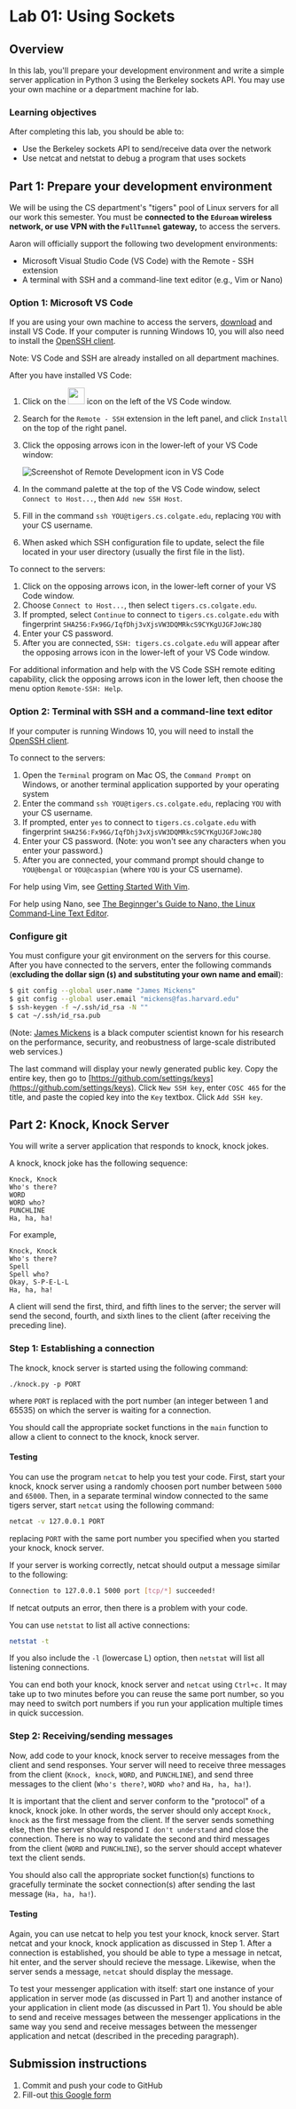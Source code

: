 # Lab 01: Using Sockets

## Overview
In this lab, you'll prepare your development environment and write a simple server application in Python 3 using the Berkeley sockets API. You may use your own machine or a department machine for lab.

### Learning objectives
After completing this lab, you should be able to:
* Use the Berkeley sockets API to send/receive data over the network
* Use netcat and netstat to debug a program that uses sockets

## Part 1: Prepare your development environment
We will be using the CS department's "tigers" pool of Linux servers for all our work this semester. You must be **connected to the `Eduroam` wireless network, or use VPN with the `FullTunnel` gateway,** to access the servers.

Aaron will officially support the following two development environments:
* Microsoft Visual Studio Code (VS Code) with the Remote - SSH extension
* A terminal with SSH and a command-line text editor (e.g., Vim or Nano)

### Option 1: Microsoft VS Code
If you are using your own machine to access the servers, [download](https://code.visualstudio.com) and install VS Code. If your computer is running Windows 10, you will also need to install the [OpenSSH client](https://docs.microsoft.com/en-us/windows-server/administration/openssh/openssh_install_firstuse).

Note: VS Code and SSH are already installed on all department machines.

After you have installed VS Code:
1. Click on the <img src="https://code.visualstudio.com/assets/docs/editor/extension-marketplace/extensions-view-icon.png" width="30px"> icon on the left of the VS Code window. 
2. Search for the `Remote - SSH` extension in the left panel, and click `Install` on the top of the right panel. 
3. Click the opposing arrows icon in the lower-left of your VS Code window:

    ![Screenshot of Remote Development icon in VS Code](https://microsoft.github.io/vscode-remote-release/images/remote-dev-status-bar.png)

4. In the command palette at the top of the VS Code window, select `Connect to Host...`, then `Add new SSH Host`. 
5. Fill in the command `ssh YOU@tigers.cs.colgate.edu`, replacing `YOU` with your CS username. 
6. When asked which SSH configuration file to update, select the file located in your user directory (usually the first file in the list).

To connect to the servers:
1. Click on the opposing arrows icon, in the lower-left corner of your VS Code window. 
2. Choose `Connect to Host...`, then select `tigers.cs.colgate.edu`. 
3. If prompted, select `Continue` to connect to `tigers.cs.colgate.edu` with fingerprint `SHA256:Fx96G/IqfDhj3vXjsVW3DQMRkcS9CYKgUJGFJoWcJ8Q`
4. Enter your CS password.
5. After you are connected, `SSH: tigers.cs.colgate.edu` will appear after the opposing arrows icon in the lower-left of your VS Code window.

For additional information and help with the VS Code SSH remote editing capability, click the opposing arrows icon in the lower left, then choose the menu option `Remote-SSH: Help`.

### Option 2: Terminal with SSH and a command-line text editor
If your computer is running Windows 10, you will need to install the [OpenSSH client](https://docs.microsoft.com/en-us/windows-server/administration/openssh/openssh_install_firstuse).

To connect to the servers:
1. Open the `Terminal` program on Mac OS, the `Command Prompt` on Windows, or another terminal application supported by your operating system
2. Enter the command `ssh YOU@tigers.cs.colgate.edu`, replacing `YOU` with your CS username. 
3. If prompted, enter `yes` to connect to `tigers.cs.colgate.edu` with fingerprint `SHA256:Fx96G/IqfDhj3vXjsVW3DQMRkcS9CYKgUJGFJoWcJ8Q`
4. Enter your CS password. (Note: you won't see any characters when you enter your password.)
5. After you are connected, your command prompt should change to `YOU@bengal` or `YOU@caspian` (where `YOU` is your CS username).

For help using Vim, see [Getting Started With Vim](https://medium.com/swlh/getting-started-with-vim-3f11fc4f62c4).

For help using Nano, see [The Beginnger's Guide to Nano, the Linux Command-Line Text Editor](https://www.howtogeek.com/howto/42980/the-beginners-guide-to-nano-the-linux-command-line-text-editor/).

### Configure git
You must configure your git environment on the servers for this course. After you have connected to the servers, enter the following commands (**excluding the dollar sign (`$`) and substituting your own name and email**):
```bash
$ git config --global user.name "James Mickens"
$ git config --global user.email "mickens@fas.harvard.edu"
$ ssh-keygen -f ~/.ssh/id_rsa -N ""
$ cat ~/.ssh/id_rsa.pub 
```

(Note: [James Mickens](https://mickens.seas.harvard.edu) is a black computer scientist known for his research on the performance, security, and reobustness of large-scale distributed web services.)

The last command will display your newly generated public key. Copy the entire key, then go to [https://github.com/settings/keys](https://github.com/settings/keys). Click `New SSH key`, enter `COSC 465` for the title, and paste the copied key into the `Key` textbox. Click `Add SSH key`.

## Part 2: Knock, Knock Server
You will write a server application that responds to knock, knock jokes. 

A knock, knock joke has the following sequence:
```
Knock, Knock
Who's there?
WORD
WORD who?
PUNCHLINE
Ha, ha, ha!
```
For example,
```
Knock, Knock
Who's there?
Spell
Spell who?
Okay, S-P-E-L-L
Ha, ha, ha!
```

A client will send the first, third, and fifth lines to the server; the server will send the second, fourth, and sixth lines to the client (after receiving the preceding line).

### Step 1: Establishing a connection
The knock, knock server is started using the following command:
```
./knock.py -p PORT
```
where `PORT` is replaced with the port number (an integer between 1 and 65535) on which the server is waiting for a connection.

You should call the appropriate socket functions in the `main` function to allow a client to connect to the knock, knock server.

#### Testing
You can use the program `netcat` to help you test your code. First, start your knock, knock server using a randomly choosen port number between `5000` and `65000`. Then, in a separate terminal window connected to the same tigers server, start `netcat` using the following command:
```bash
netcat -v 127.0.0.1 PORT
```
replacing `PORT` with the same port number you specified when you started your knock, knock server.

If your server is working correctly, netcat should output a message similar to the following:
```bash
Connection to 127.0.0.1 5000 port [tcp/*] succeeded!
```
If netcat outputs an error, then there is a problem with your code. 

You can use `netstat` to list all active connections:
```bash
netstat -t
```
If you also include the `-l` (lowercase L) option, then `netstat` will list all listening connections.

You can end both your knock, knock server and `netcat` using `Ctrl+c.` It may take up to two minutes before you can reuse the same port number, so you may need to switch port numbers if you run your application multiple times in quick succession.

### Step 2: Receiving/sending messages
Now, add code to your knock, knock server to receive messages from the client and send responses. Your server will need to receive three messages from the client (`Knock, knock`, `WORD`, and `PUNCHLINE`), and send three messages to the client (`Who's there?`, `WORD who?` and `Ha, ha, ha!`). 

It is important that the client and server conform to the "protocol" of a knock, knock joke. In other words, the server should only accept `Knock, knock` as the first message from the client. If the server sends something else, then the server should respond `I don't understand` and close the connection. There is no way to validate the second and third messages from the client (`WORD` and `PUNCHLINE`), so the server should accept whatever text the client sends.

You should also call the appropriate socket function(s) functions to gracefully terminate the socket connection(s) after sending the last message (`Ha, ha, ha!`).

#### Testing
Again, you can use netcat to help you test your knock, knock server. Start netcat and your knock, knock application as discussed in Step 1. After a connection is established, you should be able to type a message in netcat, hit enter, and the server should recieve the message. Likewise, when the server sends a message, `netcat` should display the message. 

To test your messenger application with itself: start one instance of your application in server mode (as discussed in Part 1) and another instance of your application in client mode (as discussed in Part 1). You should be able to send and receive messages between the messenger applications in the same way you send and receive messages between the messenger application and netcat (described in the preceding paragraph).

## Submission instructions
1. Commit and push your code to GitHub
2. Fill-out [this Google form](https://forms.gle/XWb71PSum18ZAfjo6)